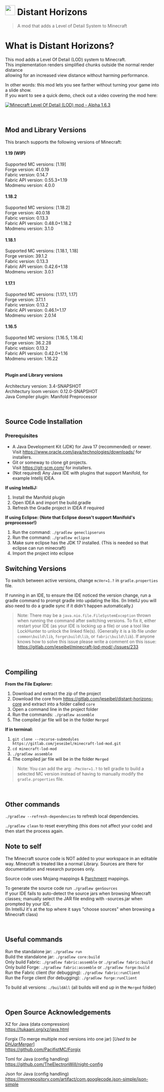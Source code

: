 # <img src="https://gitlab.com/jeseibel/distant-horizons-core/-/raw/main/_Misc%20Files/logo%20files/LOD%20logo%20flat%20-%20with%20boarder.png" width="32"> Distant Horizons

> A mod that adds a Level of Detail System to Minecraft


# What is Distant Horizons?

This mod adds a Level Of Detail (LOD) system to Minecraft.\
This implementation renders simplified chunks outside the normal render distance\
allowing for an increased view distance without harming performance.

In other words: this mod lets you see farther without turning your game into a slide show.\
If you want to see a quick demo, check out a video covering the mod here:

<a href="https://youtu.be/_04BZ8W2bDM" target="_blank">![Minecraft Level Of Detail (LOD) mod - Alpha 1.6.3](https://cdn.ko-fi.com/cdn/useruploads/png_ef4d209d-50d9-462f-b31f-92e42ec3e260cover.jpg?v=c1097a5b-029c-4484-bec3-80ff58c5d239)</a>

<br>

## Mod and Library Versions

This branch supports the following versions of Minecraft:

#### 1.19 (WIP)
Supported MC versions: [1.19]\
Forge version: 41.0.19\
Fabric version: 0.14.7\
Fabric API version: 0.55.3+1.19\
Modmenu version: 4.0.0

#### 1.18.2
Supported MC versions: [1.18.2]\
Forge version: 40.0.18\
Fabric version: 0.13.3\
Fabric API version: 0.48.0+1.18.2\
Modmenu version: 3.1.0

#### 1.18.1
Supported MC versions: [1.18.1, 1.18]\
Forge version: 39.1.2\
Fabric version: 0.13.3\
Fabric API version: 0.42.6+1.18\
Modmenu version: 3.0.1

#### 1.17.1
Supported MC versions: [1.17.1, 1.17]\
Forge version: 37.1.1\
Fabric version: 0.13.2\
Fabric API version: 0.46.1+1.17\
Modmenu version: 2.0.14

#### 1.16.5
Supported MC versions: [1.16.5, 1.16.4]\
Forge version: 36.2.28\
Fabric vetsion: 0.13.2\
Fabric API version: 0.42.0+1.16\
Modmenu version: 1.16.22
<br><br>

#### Plugin and Library versions

Architectury version: 3.4-SNAPSHOT\
Architectury loom version: 0.12.0-SNAPSHOT\
Java Compiler plugin: Manifold Preprocessor

<br>

## Source Code Installation

### Prerequisites

* A Java Development Kit (JDK) for Java 17 (recommended) or newer. <br>
  Visit https://www.oracle.com/java/technologies/downloads/ for installers.
* Git or someway to clone git projects. <br> 
  Visit https://git-scm.com/ for installers.
* (Not required) Any Java IDE with plugins that support Manifold, for example Intellij IDEA.

**If using IntelliJ:**
1. Install the Manifold plugin
2. Open IDEA and import the build.gradle
3. Refresh the Gradle project in IDEA if required

**If using Eclipse: (Note that Eclipse doesn't support Manifold's preprocessor!)**
1. Run the command: `./gradlew geneclipseruns`
2. Run the command: `./gradlew eclipse`
3. Make sure eclipse has the JDK 17 installed. (This is needed so that eclipse can run minecraft)
4. Import the project into eclipse

## Switching Versions

To switch between active versions, change `mcVer=1.?` in `gradle.properties` file.

If running in an IDE, to ensure the IDE noticed the version change, run a gradle command to prompt gradle into updating the libs. (In IntellJ you will also need to do a gradle sync if it didn't happen automatically.)
>Note: There may be a `java.nio.file.FileSystemException` thrown when running the command after switching versions. To fix it, either restart your IDE (as your IDE is locking up a file) or use a tool like LockHunter to unlock the linked file(s). (Generally it is a lib file under `common\build\lib`, `forge\build\lib`, or `fabric\build\lib`). If anyone knows how to solve this issue please write a comment on this issue: https://gitlab.com/jeseibel/minecraft-lod-mod/-/issues/233
 
<br>

## Compiling

**From the File Explorer:**
1. Download and extract the zip of the project
2. Download the core from https://gitlab.com/jeseibel/distant-horizons-core and extract into a folder called `core`
3. Open a command line in the project folder
4. Run the commands: `./gradlew assemble`
6. The compiled jar file will be in the folder `Merged`

**If in terminal:**
1. `git clone --recurse-submodules https://gitlab.com/jeseibel/minecraft-lod-mod.git`
2. `cd minecraft-lod-mod`
3. `./gradlew assemble`
4. The compiled jar file will be in the folder `Merged`

>Note: You can add the arg: `-PmcVer=1.?` to tell gradle to build a selected MC version instead of having to manually modify the `gradle.properties` file.

<Br>

## Other commands

`./gradlew --refresh-dependencies` to refresh local dependencies.

`./gradlew clean` to reset everything (this does not affect your code) and then start the process again.


## Note to self

The Minecraft source code is NOT added to your workspace in an editable way. Minecraft is treated like a normal Library. Sources are there for documentation and research purposes only.

Source code uses Mojang mappings & [Parchment](https://parchmentmc.org/) mappings.

To generate the source code run `./gradlew genSources`\
If your IDE fails to auto-detect the source jars when browsing Minecraft classes; manually select the JAR file ending with -sources.jar when prompted by your IDE. <br>
(In IntelliJ it's at the top where it says "choose sources" when browsing a Minecraft class)

<br>

## Useful commands

Run the standalone jar: `./gradlew run`\
Build the standalone jar: `./gradlew core:build`\
Only build Fabric: `./gradlew fabric:assemble` or `./gradlew fabric:build`\
Only build Forge: `./gradlew fabric:assemble` or `./gradlew forge:build`\
Run the Fabric client (for debugging): `./gradlew fabric:runClient`\
Run the Forge client (for debugging): `./gradlew forge:runClient`

To build all versions: `./buildAll` (all builds will end up in the `Merged` folder)

<br>

## Open Source Acknowledgements

XZ for Java (data compression)\
https://tukaani.org/xz/java.html

Forgix (To merge multiple mod versions into one jar) [_Used to be_ [_DHJarMerger_](https://github.com/Ran-helo/DHJarMerger)]\
https://github.com/PacifistMC/Forgix

Toml for Java (config handling)\
https://github.com/TheElectronWill/night-config

Json for Java (config handling)\
https://mvnrepository.com/artifact/com.googlecode.json-simple/json-simple
